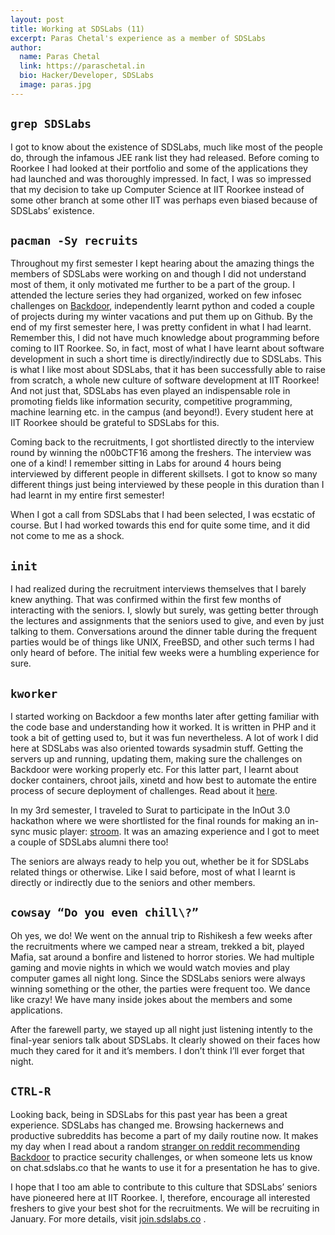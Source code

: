 ```yaml
---
layout: post
title: Working at SDSLabs (11)
excerpt: Paras Chetal's experience as a member of SDSLabs
author:
  name: Paras Chetal
  link: https://paraschetal.in
  bio: Hacker/Developer, SDSLabs
  image: paras.jpg
---
```


## `grep SDSLabs`

I got to know about the existence of SDSLabs, much like most of the people do, through the infamous JEE rank list they had released. Before coming to Roorkee I had looked at their portfolio and some of the applications they had launched and was thoroughly impressed. In fact, I was so impressed that my decision to take up Computer Science at IIT Roorkee instead of some other branch at some other IIT was perhaps even biased because of SDSLabs’ existence.


## `pacman -Sy recruits`

Throughout my first semester I kept hearing about the amazing things the members of SDSLabs were working on and though I did not understand most of them, it only motivated me further to be a part of the group. I attended the lecture series they had organized, worked on few infosec challenges on [Backdoor](https://backdoor.sdslabs.co), independently learnt python and coded a couple of projects during my winter vacations and put them up on Github. By the end of my first semester here, I was pretty confident in what I had learnt. Remember this, I did not have much knowledge about programming before coming to IIT Roorkee. So, in fact, most of what I have learnt about software development in such a short time is directly/indirectly due to SDSLabs. This is what I like most about SDSLabs, that it has been successfully able to raise from scratch, a whole new culture of software development at IIT Roorkee! And not just that, SDSLabs has even played an indispensable role in promoting fields like information security, competitive programming,  machine learning etc. in the campus (and beyond!). Every student here at IIT Roorkee should be grateful to SDSLabs for this.

Coming back to the recruitments, I got shortlisted directly to the interview round by winning the n00bCTF16 among the freshers. The interview was one of a kind! I remember sitting in Labs for around 4 hours being interviewed by different people in different skillsets. I got to know so many different things just being interviewed by these people in this duration than I had learnt in my entire first semester!

When I got a call from SDSLabs that I had been selected, I was ecstatic of course. But I had worked towards this end for quite some time, and it did not come to me as a shock.

## `init`

I had realized during the recruitment interviews themselves that I barely knew anything. That was confirmed within the first few months of interacting with the seniors. I, slowly but surely, was getting better through the lectures and assignments that the seniors used to give, and even by just talking to them. Conversations around the dinner table during the frequent parties would be of things like UNIX, FreeBSD, and other such terms I had only heard of before. The initial few weeks were a humbling experience for sure.


## `kworker`

I started working on Backdoor a few months later after getting familiar with the code base and understanding how it worked. It is written in PHP and it took a bit of getting used to, but it was fun nevertheless. A lot of work I did here at SDSLabs was also oriented towards sysadmin stuff. Getting the servers up and running, updating them, making sure the challenges on Backdoor were working properly etc. For this latter part, I learnt about docker containers, chroot jails, xinetd and how best to automate the entire process of secure deployment of challenges. Read about it [here](https://blog.sdslabs.co/2015/11/dockerizing-backdoor).

In my 3rd semester, I traveled to Surat to participate in the InOut 3.0 hackathon where we were shortlisted for the final rounds for making an in-sync music player: [stroom](https://github.com/hareshkh/stroom). It was an amazing experience and I got to meet a couple of SDSLabs alumni there too!

The seniors are always ready to help you out, whether be it for SDSLabs related things or otherwise. Like I said before, most of what I learnt is directly or indirectly due to the seniors and other members.

## `cowsay “Do you even chill\?”`

Oh yes, we do! We went on the annual trip to Rishikesh a few weeks after the recruitments where we camped near a stream, trekked a bit, played Mafia, sat around a bonfire and listened to horror stories. We had multiple gaming and movie nights in which we would watch movies and play computer games all night long. Since the SDSLabs seniors were always winning something or the other, the parties were frequent too. We dance like crazy! We have many inside jokes about the members and some applications.

After the farewell party, we stayed up all night just listening intently to the final-year seniors talk about SDSLabs. It clearly showed on their faces how much they cared for it and it’s members. I don’t think I’ll ever forget that night.


## `CTRL-R`

Looking back, being in SDSLabs for this past year has been a great experience. SDSLabs has changed me. Browsing hackernews and productive subreddits has become a part of my daily routine now. It makes my day when I read about a random [stranger on reddit recommending Backdoor](https://www.reddit.com/r/netsecstudents/comments/5klcm2/any_good_ctf_dumps/dbor693/) to practice security challenges, or when someone lets us know on chat.sdslabs.co that he wants to use it for a presentation he has to give.

I hope that I too am able to contribute to this culture that SDSLabs’ seniors have pioneered here at IIT Roorkee. I, therefore, encourage all interested freshers to give your best shot for the recruitments. We will be recruiting in January. For more details, visit [join.sdslabs.co](https://join.sdslabs.co) .




